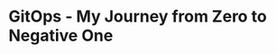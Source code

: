 # GitOps - My Journey from Zero to Negative One

<!--


we can't have nive things


At the dawn of time, when times were harsh,
an APPLICATION
    runs on a MACHINE
=> "It works on my machine"

then, after decoupling the application from the machine,
an APPLICATION
	runs on an OS
		that operates a MACHINE
=> "It works on my OS"

because we still thought the application was too close from the machine (and because applications started having expectations about the underlying OS)
an APPLICATION
	runs on GUEST OS
		in a VM
			on a HOST OS
				that operates the MACHINE
=> "It works in my VM"

when virtual machines got too slow for our speed greed,
an APPLICATION
	runs on HALF AN OS
		isolated in a CONTAINER
			sharing its other half with a HOST OS
				that operates the MACHINE
=> "It works in my container"

but, thanks the gods, today,
an APPLICATION
	runs on HALF AN OS
		isolated in its CONTAINER
			wrapped by a POD
				part of a REPLICA SET
					managed by a DEPLOYMENT
						running on KUBERNETES-FIRST OS
							in a VM (you really didn't think they'd go away so easily)
								forming a CLUSTER
									provisioned in the CLOUD
=> "It works on my cluster"

Application release management has never been so streamlined.

-->


<!--


at the essence of the universe is the application


create a web app

ls

```
📁 ..
  📁 .
    📑 README.md
```

make it simple
start with a greeter
use .NET (hey, nobody is perfect)
call it hello

dotnet new create "web" --name "Martin.Hello" --exclude-launch-settings --output ./applications/hello

```
The template "ASP.NET Core Empty" was created successfully.

Processing post-creation actions...
Restoring ...\applications\hello\Martin.Hello.csproj:
  Determining projects to restore...
  Restored ...\applications\hello\Martin.Hello.csproj (in 87 ms).
Restore succeeded.
```

ls

```diff
📁 ..
  📁 .
+   📁 applications
+     📁 hello
+       🧾 appsettings.Development.json
+       🧾 appsettings.json
+       🧾 Martin.Hello.csproj
+       🧾 Program.cs
    📑 README.md
```

Program.cs

```cs
        var builder = WebApplication.CreateBuilder(args);
        var app = builder.Build();

        app.MapGet("/", () => "Hello World!");

        app.Run();
```

dotnet run --project ./applications/hello

```
info: Microsoft.Hosting.Lifetime[14]
      Now listening on: http://localhost:5000
info: Microsoft.Hosting.Lifetime[0]
      Application started. Press Ctrl+C to shut down.
info: Microsoft.Hosting.Lifetime[0]
      Hosting environment: Production
info: Microsoft.Hosting.Lifetime[0]
      Content root path: ...\applications\hello
```

of course if we navigate to http://localhost:5000, it will show

```
Hello World!
```

But I don't want to open and fiddle around with my browser all the time, because I'm lazy, so I'll create a `hello.http` file and use [REST Client for Visual Studio Code](https://marketplace.visualstudio.com/items?itemName=humao.rest-client) instead.

ls

```diff
📁 ..
  📁 .
    📁 applications
      📁 hello
        🧾 appsettings.Development.json
        🧾 appsettings.json
+       🌐 hello.http
        🧾 Martin.Hello.csproj
        🧾 Program.cs
    📑 README.md
```

hello.http

```http
@BASE_URL = "http://localhost:5000"

GET {{BASE_URL}}
```

Trying that out will slap you back in the face with an unkind error message:

> The connection was rejected. Either the requested service isn’t running on the requested server/port, the proxy settings in vscode are misconfigured, or a firewall is blocking requests. Details: RequestError: connect ECONNREFUSED 127.0.0.1:443.

The silly solution here being to remove the quotes around the value of `@BASE_URL = "http://localhost:5000"`, because we can't have nice things.

hello.http

```diff
- @BASE_URL = "http://localhost:5000"
+ @BASE_URL =  http://localhost:5000
```

define its behavior
    GET /       => "Hello.", plain text
    GET /<name> => "Hello, <name>."
simple web api

hello.http

```http
@BASE_URL = http://localhost:5000

###############################################################################
# This should return "Hello.", plain-text.

GET {{BASE_URL}}/

###############################################################################
# @prompt NAME
# This should return "Hello, <NAME>.", plain-text.

GET {{BASE_URL}}/{{NAME}}
```


Program.cs

```cs
        var builder = WebApplication.CreateBuilder(args);
        var app = builder.Build();

/* - */ app.MapGet("/", () => "Hello World!");

/* + */ app.MapGet("/", () => "Hello.");
/* + */ app.MapGet("/{name}", (string name) => $"Hello, {name}.");

        app.Run();
```

Restarting the application while developing is becoming quite tedious already, so I should use `dotnet watch run` instead of `dotnet run`.

Now http://localhost:5000/Martin returns

```
Hello, Martin.
```

if you're committing to Git, you'll notice the `bin` and `obj` folders are massively full of compiler-generated 💩. I'll make myself a `.gitignore` to save my bandwidth.

ls

```diff
📁 ..
  📁 .
    📁 applications
      📁 hello
+       ✋ .gitignore
        🧾 appsettings.Development.json
        🧾 appsettings.json
        🌐 hello.http
        🧾 Martin.Hello.csproj
        🧾 Program.cs
    📑 README.md
```

.gitignore

```
bin/
obj/
```

now that we've got our application, we must build it, and ship it.
easy just press F5, right?
well, no, we need to properly build it, package it, and deploy it.
but there is a problem: I never learned how to do that in Uni, I've always pressed F5!
because, remember: we can't have nice things (some malevolent among you will have said that a first time when I mentioned the use of .NET)

dotnet publish "./applications/hello" --configuration Release --no-self-contained --output "./applications/hello/publish"

dotnet publish                  -> which, pretty much indicates what we want to do here
"./applications/hello"                  -> the path to the applitation project to build
--configuration Release         -> .NET build configurations bundle compiler options.
                                   The default configuration is 'Debug'; it has compiler options to output debugging information.
                                   The other built-in configuration to 'Release', which has options to request make the compiler optimize your code harder.
--no-self-contained             -> Self-contained applications bundle the .NET runtime along with your own code.
                                   Rather, I'll make a prerequisite for anyone wanting to run my greeter application to install the .NET runtime.
                                   Between the ASP.NET Core Runtime, the .NET Desktop Runtime and then .NET Runtime listed on https://dotnet.microsoft.com/en-us/download/dotnet/7.0,
                                   this will confuse everyone! Just the ASP.NET one has seven options to install it on windows!
                                   Again, we can't have nice things, I'm just doing my part.
--output "./applications/hello/publish" -> The output directory to place the published application in.

save it into a script, call it something relevant, like publish-me-daddy.ps1

```diff
📁 ..
  📁 .
    📁 applications
      📁 hello
        ✋ .gitignore
        🧾 appsettings.Development.json
        🧾 appsettings.json
        🌐 hello.http
        🧾 Martin.Hello.csproj
        🧾 Program.cs
+       🧾 publish-me-daddy.ps1
    📑 README.md
```

publish-me-daddy.ps1

```ps1
dotnet publish "$PSScriptRoot" --configuration Release --no-self-contained --output "$PSScriptRoot/bin/publish"
```

./applications/hello/publish-me-daddy.ps1

```
MSBuild version 17.4.1+9a89d02ff for .NET
  Determining projects to restore...
  All projects are up-to-date for restore.
  Martin.Hello -> ...\docs\applications\hello\bin\Release\net7.0\Martin.Hel
  lo.dll
  Martin.Hello -> ...\docs\applications\hello\bin\publish\
```

ls ./applications/hello/bin/publish

```
📁 ..
  📁 .
    📁 applications
      📁 hello
        📂 bin
          📂 publish
+           🧾 appsettings.Development.json
+           🧾 appsettings.json
+           🧾 Martin.Hello.deps.json
+           📚 Martin.Hello.dll
+           💾 Martin.Hello.exe
+           🧾 Martin.Hello.pdb
+           🧾 Martin.Hello.runtimeconfig.json
+           🧾 web.config
        ✋ .gitignore
        🧾 appsettings.Development.json
        🧾 appsettings.json
        🌐 hello.http
        🧾 Martin.Hello.csproj
        🧾 Program.cs
        🧾 publish-me-daddy.ps1
    📑 README.md
```

admire the published results

the publish folder is full of crap except the `.exe` file, which we can run to execute our app

./applications/hello/bin/publish/Martin.Hello.exe

```
info: Microsoft.Hosting.Lifetime[14]
      Now listening on: http://localhost:5000
info: Microsoft.Hosting.Lifetime[0]
      Application started. Press Ctrl+C to shut down.
info: Microsoft.Hosting.Lifetime[0]
      Hosting environment: Production
info: Microsoft.Hosting.Lifetime[0]
      Content root path: ...\docs
```

it works (of course, it's mine! That feeling wont last for long, though)
c.f. hello.http to try it out

congrat, we now have an app we can run anywhere...
... anywhere there is an ASP.NET runtime, that is, because we can't have nice things.

-->


<!--

oh my godness, containers!


is chose rancher desktop
it has kubernetes integrated
it has nerdctl integrated

if you're disconnected or partially disconnected from the internet, or if Rancher Desktop is misconfigured the slightest, it will fail to start, but, in my case, not before trying out for 10 whole minutes, because we can't have nice things


oc get namespaces

```
NAME              STATUS   AGE
default           Active   13d
kube-system       Active   13d
kube-public       Active   13d
kube-node-lease   Active   13d
```

create a `Containerfile`:

ls

```diff
📁 ..
  📁 .
    📁 applications
      ✋ .gitignore
      🧾 appsettings.Development.json
      🧾 appsettings.json
+     🐳 Containerfile
      🌐 hello.http
      🧾 Martin.Hello.csproj
      🧾 Program.cs
    📑 README.md
```

Containerfile

```Dockerfile
FROM alpine:3.18.0
ENTRYPOINT ["echo", "Hello"]
```

nerdctl image build --tag hello:v0 ./applications/hello

```
[+] Building 8.1s (5/5)
[+] Building 8.2s (5/5) FINISHED
 => [internal] load build definition from Containerfile                                                       0.1s
 => => transferring dockerfile: 90B                                                                           0.0s
 => [internal] load .dockerignore                                                                             0.0s
 => => transferring context: 2B                                                                               0.0s
 => [internal] load metadata for docker.io/library/alpine:3.18.0                                              7.7s
 => CACHED [1/1] FROM docker.io/library/alpine:3.18.0@sha256:02bb6f428431fbc2809c5d1b41eab5a68350194fb508869  0.0s
 => => resolve docker.io/library/alpine:3.18.0@sha256:02bb6f428431fbc2809c5d1b41eab5a68350194fb508869a33cb1a  0.0s
 => exporting to docker image format                                                                          0.2s
 => => exporting layers                                                                                       0.0s
 => => exporting manifest sha256:2f4c5d94c32f16477fce285361725612070f8879ea31e8c3cb6633d5beff3e35             0.0s
 => => exporting config sha256:a1cc8d3a3d99163ef35d3e34b90bba7a956146994b9ad052f9b3b5f17fac05f5               0.0s
 => => sending tarball                                                                                        0.1s
Loaded image: docker.io/library/hello:v0
```

nerdctl image list

```
REPOSITORY                                  TAG       IMAGE ID        CREATED          PLATFORM       SIZE         BLOB SIZE
hello                                       v0        2f4c5d94c32f    6 seconds ago    linux/amd64    7.6 MiB      3.2 MiB
```

nerdctl container run --rm hello:v0

```
Hello
```


but of course this isn't satisfying, as we want to put our application in the container, not some random useless bash command


after a bit of search

nerdctl container run --rm -i -t alpine:3.18.0 -- ash
/ # apk

```
apk-tools 2.14.0, compiled for x86_64.

usage: apk [<OPTIONS>...] COMMAND [<ARGUMENTS>...]

Package installation and removal:
  add        Add packages to WORLD and commit changes
  del        Remove packages from WORLD and commit changes

System maintenance:
  fix        Fix, reinstall or upgrade packages without modifying WORLD
  update     Update repository indexes
  upgrade    Install upgrades available from repositories
  cache      Manage the local package cache

Querying package information:
  info       Give detailed information about packages or repositories
  list       List packages matching a pattern or other criteria
  dot        Render dependencies as graphviz graphs
  policy     Show repository policy for packages
  search     Search for packages by name or description

Repository maintenance:
  index      Create repository index file from packages
  fetch      Download packages from repositories to a local directory
  manifest   Show checksums of package contents
  verify     Verify package integrity and signature

Miscellaneous:
  audit      Audit system for changes
  stats      Show statistics about repositories and installations
  version    Compare package versions or perform tests on version strings

This apk has coffee making abilities.
For more information: man 8 apk
```

/ # apk update
fetch https://dl-cdn.alpinelinux.org/alpine/v3.18/main/x86_64/APKINDEX.tar.gz
fetch https://dl-cdn.alpinelinux.org/alpine/v3.18/community/x86_64/APKINDEX.tar.gz
v3.18.3-78-ga74ec4287c7 [https://dl-cdn.alpinelinux.org/alpine/v3.18/main]
v3.18.3-84-gcb6b432d261 [https://dl-cdn.alpinelinux.org/alpine/v3.18/community]
OK: 20071 distinct packages available

/ # apk search dotnet | grep runtime
```
dotnet6-runtime-6.0.21-r0
dotnet7-runtime-7.0.10-r0
```

/ # apk search asp | grep runtime
```
aspnetcore6-runtime-6.0.21-r0
aspnetcore7-runtime-7.0.10-r0
```

we find out that we need the `aspnetcore7-runtime-7.0.10-r0` package

Containerfile

```Dockerfile
FROM alpine:3.18.0
RUN apk add aspnetcore7-runtime-7.0.10-r0
ENTRYPOINT ["dotnet"]
```

nerdctl image build --tag hello:v0 ./applications/hello

```diff
  [+] Building 10.4s (5/5) FINISHED
  => [internal] load .dockerignore                                                                             0.0s
  => => transferring context: 2B                                                                               0.0s
  => [internal] load build definition from Containerfile                                                       0.1s
  => => transferring dockerfile: 126B                                                                          0.0s
  => [internal] load metadata for docker.io/library/alpine:3.18.0                                              7.6s
  => CACHED [1/2] FROM docker.io/library/alpine:3.18.0@sha256:02bb6f428431fbc2809c5d1b41eab5a68350194fb508869  0.0s
  => => resolve docker.io/library/alpine:3.18.0@sha256:02bb6f428431fbc2809c5d1b41eab5a68350194fb508869a33cb1a  0.0s
  => ERROR [2/2] RUN apk add aspnetcore7-runtime-7.0.10-r0                                                     2.6s
  ------
  > [2/2] RUN apk add aspnetcore7-runtime-7.0.10-r0:
  #0 0.180 fetch https://dl-cdn.alpinelinux.org/alpine/v3.18/main/x86_64/APKINDEX.tar.gz
  #0 1.474 fetch https://dl-cdn.alpinelinux.org/alpine/v3.18/community/x86_64/APKINDEX.tar.gz
- #0 2.518 ERROR: unable to select packages:
- #0 2.518   aspnetcore7-runtime-7.0.10-r0 (no such package):
- #0 2.518     required by: world[aspnetcore7-runtime-7.0.10-r0]
  ------
  Containerfile:2
  --------------------
  1 |     FROM alpine:3.18.0
  2 | >>> RUN apk add aspnetcore7-runtime-7.0.10-r0
  3 |     ENTRYPOINT ["dotnet"]
  4 |
  --------------------
  error: failed to solve: process "/bin/sh -c apk add aspnetcore7-runtime-7.0.10-r0" did not complete successfully: exit code: 1
  FATA[0010] no image was built
```

`ERROR: unable to select packages: aspnetcore7-runtime-7.0.10-r0 (no such package)` just leaves us alone to figure out that `-7.0.10-r0` is the package version,and it shouldn't be included in the `apk add` parameters


Containerfile

```Dockerfile
FROM alpine:3.18.0
RUN apk add aspnetcore7-runtime
ENTRYPOINT ["dotnet"]
```

nerdctl image build --tag hello:v0 ./applications/hello

```
[+] Building 19.9s (5/6)
[+] Building 20.1s (6/6) FINISHED
 => [internal] load .dockerignore                                                                             0.0s
 => => transferring context: 2B                                                                               0.0s
 => [internal] load build definition from Containerfile                                                       0.1s
 => => transferring dockerfile: 116B                                                                          0.0s
 => [internal] load metadata for docker.io/library/alpine:3.18.0                                              7.6s
 => CACHED [1/2] FROM docker.io/library/alpine:3.18.0@sha256:02bb6f428431fbc2809c5d1b41eab5a68350194fb508869  0.0s
 => => resolve docker.io/library/alpine:3.18.0@sha256:02bb6f428431fbc2809c5d1b41eab5a68350194fb508869a33cb1a  0.0s
 => [2/2] RUN apk add aspnetcore7-runtime                                                                     5.8s
 => exporting to docker image format                                                                          6.4s
 => => exporting layers                                                                                       5.1s
 => => exporting manifest sha256:af6c53232709ac3f3c4a1eccfd2ecdd2fe3f70dd58c18ef862fd715dd562c40b             0.0s
 => => exporting config sha256:f06725ec791ec392503e9ebd61011f73b40097b9d9524465c42a6592b71206e3               0.0s
 => => sending tarball                                                                                        1.3s
Loaded image: docker.io/library/hello:v0
```

nerdctl container run --rm hello:v0
```
Usage: dotnet [options]
Usage: dotnet [path-to-application]

Options:
  -h|--help         Display help.
  --info            Display .NET information.
  --list-sdks       Display the installed SDKs.
  --list-runtimes   Display the installed runtimes.

path-to-application:
  The path to an application .dll file to execute.
```

successfully invoking the dotnet command

this is dotnet, but still not our application
in order to get there, we ought to teleport our published application excutable and company into the container

Containerfile

```Dockerfile
FROM alpine:3.18.0
RUN apk add aspnetcore7-runtime
COPY ./bin/publish /opt/hello
ENTRYPOINT ["/opt/hello/Martin.Hello.exe"]
```

nerdctl image build --tag hello:v0 ./applications/hello

```
[+] Building 7.1s (7/8)
[+] Building 7.2s (8/8)
[+] Building 7.3s (8/8) FINISHED
 => [internal] load .dockerignore                                                                             0.1s
 => => transferring context: 2B                                                                               0.1s
 => [internal] load build definition from Containerfile                                                       0.1s
 => => transferring dockerfile: 170B                                                                          0.1s
 => [internal] load metadata for docker.io/library/alpine:3.18.0                                              5.2s
 => [1/3] FROM docker.io/library/alpine:3.18.0@sha256:02bb6f428431fbc2809c5d1b41eab5a68350194fb508869a33cb1a  0.0s
 => => resolve docker.io/library/alpine:3.18.0@sha256:02bb6f428431fbc2809c5d1b41eab5a68350194fb508869a33cb1a  0.0s
 => [internal] load build context                                                                             0.2s
 => => transferring context: 182.62kB                                                                         0.2s
 => CACHED [2/3] RUN apk add aspnetcore7-runtime                                                              0.0s
 => [3/3] COPY ./bin/publish /opt/hello                                                                       0.0s
 => exporting to docker image format                                                                          1.5s
 => => exporting layers                                                                                       0.1s
 => => exporting manifest sha256:8656258f53c817950c7a7a570e1f7b84cd2bbfa8fac33857932e291f7efaa2be             0.0s
 => => exporting config sha256:871d784b1e4b01f9854f9114ab93a20fa87c74a40f27b4e57ce0000a4524e2b3               0.0s
 => => sending tarball
```

nerdctl container run --rm hello:v0

```
<3>WSL (1) ERROR: ConfigInitializeEntry:1554: Failed to mount (null) at /dev as devtmpfs 1
```

this is because we have a windows executable, and our container runs Alpine (Linux).
instead, we need to use the DLL, and call the dotnet command on it

```diff
  FROM alpine:3.18.0
  RUN apk add aspnetcore7-runtime
  COPY ./bin/publish /opt/hello
- ENTRYPOINT [          "/opt/hello/Martin.Hello.exe"]
+ ENTRYPOINT ["dotnet", "/opt/hello/Martin.Hello.dll"]
```


nerdctl image build --tag hello:v0 ./applications/hello

```
[+] Building 4.5s (8/8)
[+] Building 4.6s (8/8)
[+] Building 4.7s (8/8) FINISHED
 => [internal] load build definition from Containerfile                                                       0.0s
 => => transferring dockerfile: 180B                                                                          0.0s
 => [internal] load .dockerignore                                                                             0.1s
 => => transferring context: 2B                                                                               0.0s
 => [internal] load metadata for docker.io/library/alpine:3.18.0                                              2.5s
 => [1/3] FROM docker.io/library/alpine:3.18.0@sha256:02bb6f428431fbc2809c5d1b41eab5a68350194fb508869a33cb1a  0.1s
 => => resolve docker.io/library/alpine:3.18.0@sha256:02bb6f428431fbc2809c5d1b41eab5a68350194fb508869a33cb1a  0.0s
 => [internal] load build context                                                                             0.4s
 => => transferring context: 468B                                                                             0.4s
 => CACHED [2/3] RUN apk add aspnetcore7-runtime                                                              0.0s
 => CACHED [3/3] COPY ./bin/publish /opt/hello                                                                0.0s
 => exporting to docker image format                                                                          1.4s
 => => exporting layers                                                                                       0.0s
 => => exporting manifest sha256:87a37b211f80c867c7adeb0a8e862731913c752a40e455319647a9dc44223e5b             0.0s
 => => exporting config sha256:008180fcafadf0fe15745095a4440840ada5a307878434c589d23a206757b445               0.0s
 => => sending tarball
```

nerdctl container run --rm hello:v0

```
info: Microsoft.Hosting.Lifetime[14]
      Now listening on: http://localhost:5000
info: Microsoft.Hosting.Lifetime[0]
      Application started. Press Ctrl+C to shut down.
info: Microsoft.Hosting.Lifetime[0]
      Hosting environment: Production
info: Microsoft.Hosting.Lifetime[0]
      Content root path: /
```

However accessing http://localhost:5000 from out hello.http will not work

```
The connection was rejected. Either the requested service isn’t running on the requested server/port, the proxy settings in vscode are misconfigured, or a firewall is blocking requests. Details: RequestError: connect ECONNREFUSED 127.0.0.1:5000.
```

This happens because hitting http://localhost from the host machine will target the host machine itself, whereas we really want to target the http://localhost of the container running on the rancher VM! Here again, we can't have nice things.

still, this pitfall won't stop us, as it can be circumvented by linking ports of the container with ports of the container's host. this process is reffered to as publishing, or forwarding

let's use that technique to our advantage and link the port 5000 on the container to the port 5000 on the host. in which order? I don't know!

nerdctl container run --rm --publish 5000:5000 hello:v0

```
info: Microsoft.Hosting.Lifetime[14]
      Now listening on: http://localhost:5000
info: Microsoft.Hosting.Lifetime[0]
      Application started. Press Ctrl+C to shut down.
info: Microsoft.Hosting.Lifetime[0]
      Hosting environment: Production
info: Microsoft.Hosting.Lifetime[0]
      Content root path: /
```

but our HTTP requests still don't go thought

```
read ECONNRESET
```

is it because the applicatin has an issue?

nerdctl container exec -t -i hello-a970f ash
/ # whoami

```
root
```

/ # apk add curl

```
(1/7) Installing ca-certificates (20230506-r0)
(2/7) Installing brotli-libs (1.0.9-r14)
(3/7) Installing libunistring (1.1-r1)
(4/7) Installing libidn2 (2.3.4-r1)
(5/7) Installing nghttp2-libs (1.55.1-r0)
(6/7) Installing libcurl (8.2.1-r0)
(7/7) Installing curl (8.2.1-r0)
Executing busybox-1.36.0-r9.trigger
Executing ca-certificates-20230506-r0.trigger
OK: 139 MiB in 33 packages
```

/ # curl http://localhost:5000/Martin

```
Hello, Martin.
```


-->

